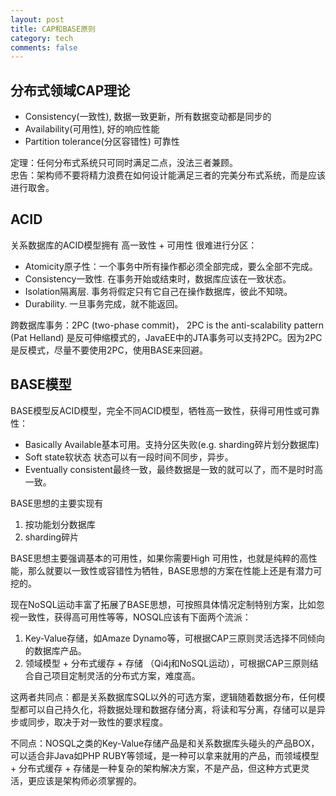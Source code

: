 ```yaml
---
layout: post
title: CAP和BASE原则
category: tech
comments: false
---
```

## 分布式领域CAP理论

- Consistency(一致性), 数据一致更新，所有数据变动都是同步的
- Availability(可用性), 好的响应性能
- Partition tolerance(分区容错性) 可靠性

定理：任何分布式系统只可同时满足二点，没法三者兼顾。  
忠告：架构师不要将精力浪费在如何设计能满足三者的完美分布式系统，而是应该进行取舍。

## ACID
关系数据库的ACID模型拥有 高一致性 + 可用性 很难进行分区：

- Atomicity原子性：一个事务中所有操作都必须全部完成，要么全部不完成。
- Consistency一致性. 在事务开始或结束时，数据库应该在一致状态。
- Isolation隔离层. 事务将假定只有它自己在操作数据库，彼此不知晓。
- Durability. 一旦事务完成，就不能返回。

跨数据库事务：2PC (two-phase commit)， 2PC is the anti-scalability pattern (Pat Helland)   是反可伸缩模式的，JavaEE中的JTA事务可以支持2PC。因为2PC是反模式，尽量不要使用2PC，使用BASE来回避。

## BASE模型
BASE模型反ACID模型，完全不同ACID模型，牺牲高一致性，获得可用性或可靠性：

- Basically Available基本可用。支持分区失败(e.g. sharding碎片划分数据库)
- Soft state软状态 状态可以有一段时间不同步，异步。
- Eventually consistent最终一致，最终数据是一致的就可以了，而不是时时高一致。

BASE思想的主要实现有  
1. 按功能划分数据库
2. sharding碎片 

BASE思想主要强调基本的可用性，如果你需要High 可用性，也就是纯粹的高性能，那么就要以一致性或容错性为牺牲，BASE思想的方案在性能上还是有潜力可挖的。

现在NoSQL运动丰富了拓展了BASE思想，可按照具体情况定制特别方案，比如忽视一致性，获得高可用性等等，NOSQL应该有下面两个流派：

1. Key-Value存储，如Amaze Dynamo等，可根据CAP三原则灵活选择不同倾向的数据库产品。
2. 领域模型 + 分布式缓存 + 存储 （Qi4j和NoSQL运动），可根据CAP三原则结合自己项目定制灵活的分布式方案，难度高。

这两者共同点：都是关系数据库SQL以外的可选方案，逻辑随着数据分布，任何模型都可以自己持久化，将数据处理和数据存储分离，将读和写分离，存储可以是异步或同步，取决于对一致性的要求程度。 

不同点：NOSQL之类的Key-Value存储产品是和关系数据库头碰头的产品BOX，可以适合非Java如PHP RUBY等领域，是一种可以拿来就用的产品，而领域模型 + 分布式缓存 + 存储是一种复杂的架构解决方案，不是产品，但这种方式更灵活，更应该是架构师必须掌握的。